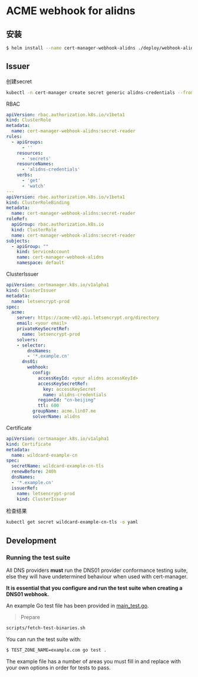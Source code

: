 # ACME webhook for alidns


## 安装

```bash
$ helm install --name cert-manager-webhook-alidns ./deploy/webhook-alidns
```

## Issuer

创建secret

```bash
kubectl -n cert-manager create secret generic alidns-credentials --from-literal=accessKeySecret='your alidns accesskeySecret'
```

RBAC

```yaml
apiVersion: rbac.authorization.k8s.io/v1beta1
kind: ClusterRole
metadata:
  name: cert-manager-webhook-alidns:secret-reader
rules:
  - apiGroups:
      - ''
    resources:
      - 'secrets'
    resourceNames:
      - 'alidns-credentials'
    verbs:
      - 'get'
      - 'watch'
---
apiVersion: rbac.authorization.k8s.io/v1beta1
kind: ClusterRoleBinding
metadata:
  name: cert-manager-webhook-alidns:secret-reader
roleRef:
  apiGroup: rbac.authorization.k8s.io
  kind: ClusterRole
  name: cert-manager-webhook-alidns:secret-reader
subjects:
  - apiGroup: ""
    kind: ServiceAccount
    name: cert-manager-webhook-alidns
    namespace: default
```

ClusterIssuer

```yaml
apiVersion: certmanager.k8s.io/v1alpha1
kind: ClusterIssuer
metadata:
  name: letsencrypt-prod
spec:
  acme:
    server: https://acme-v02.api.letsencrypt.org/directory
    email: <your email>
    privateKeySecretRef:
      name: letsencrypt-prod
    solvers:
    - selector: 
        dnsNames:
        - '*.example.cn'
      dns01:
        webhook:
          config:
            accessKeyId: <your alidns accessKeyId>
            accessKeySecretRef:
              key: accessKeySecret
              name: alidns-credentials
            regionId: "cn-beijing"
            ttl: 600
          groupName: acme.lin07.me
          solverName: alidns
```

Certificate

```yaml
apiVersion: certmanager.k8s.io/v1alpha1
kind: Certificate
metadata:
  name: wildcard-example-cn
spec:
  secretName: wildcard-example-cn-tls
  renewBefore: 240h
  dnsNames:
  - '*.example.cn'
  issuerRef:
    name: letsencrypt-prod
    kind: ClusterIssuer
```

检查结果

```bash
kubectl get secret wildcard-example-cn-tls -o yaml
```
## Development

### Running the test suite



All DNS providers **must** run the DNS01 provider conformance testing suite,
else they will have undetermined behaviour when used with cert-manager.

**It is essential that you configure and run the test suite when creating a
DNS01 webhook.**

An example Go test file has been provided in [main_test.go]().

> Prepare

```bash
scripts/fetch-test-binaries.sh
```

You can run the test suite with:

```bash
$ TEST_ZONE_NAME=example.com go test .
```

The example file has a number of areas you must fill in and replace with your
own options in order for tests to pass.
